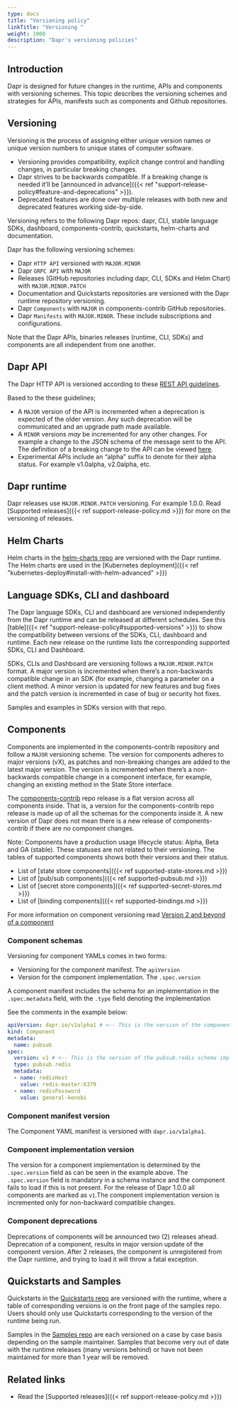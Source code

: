 ```yaml
---
type: docs
title: "Versioning policy"
linkTitle: "Versioning "
weight: 1000
description: "Dapr's versioning policies"
---
```


## Introduction
Dapr is designed for future changes in the runtime, APIs and components with versioning schemes. This topic describes the versioning schemes and strategies for APIs, manifests such as components and Github repositories. 

## Versioning
Versioning is the process of assigning either unique version names or unique version numbers to unique states of computer software. 
- Versioning provides compatibility, explicit change control and handling changes, in particular breaking changes.
- Dapr strives to be backwards compatible. If a breaking change is needed it’ll be [announced in advance]({{< ref "support-release-policy#feature-and-deprecations" >}}).
- Deprecated features are done over multiple releases with both new and deprecated features working side-by-side.


Versioning refers to the following Dapr repos: dapr, CLI, stable language SDKs, dashboard, components-contrib, quickstarts, helm-charts and documentation.

Dapr has the following versioning schemes:
- Dapr `HTTP API` versioned with `MAJOR.MINOR` 
- Dapr `GRPC API` with `MAJOR`
- Releases (GitHub repositories including dapr, CLI, SDKs and Helm Chart) with `MAJOR.MINOR.PATCH`
- Documentation and Quickstarts repositories are versioned with the Dapr runtime repository versioning.
- Dapr `Components` with `MAJOR` in components-contrib GitHub repositories.
- Dapr `Manifests` with `MAJOR.MINOR`. These include subscriptions and configurations.

Note that the Dapr APIs,  binaries releases (runtime, CLI, SDKs) and components are all independent from one another.

## Dapr API 
The Dapr HTTP API is versioned according to these [REST API guidelines](https://github.com/microsoft/api-guidelines/blob/vNext/Guidelines.md#71-url-structure). 

Based to the these guidelines; 
- A `MAJOR` version of the API is incremented when a deprecation is expected of the older version. Any such deprecation will be communicated and an upgrade path made available.
- A `MINOR` versions *may* be incremented for any other changes. For example a change to the JSON schema of the message sent to the API.
The definition of a breaking change to the API can be viewed [here](https://github.com/microsoft/api-guidelines/blob/vNext/Guidelines.md#123-definition-of-a-breaking-change).
- Experimental APIs include an “alpha” suffix to denote for their alpha status. For example v1.0alpha, v2.0alpha, etc.

## Dapr runtime 
Dapr releases use `MAJOR.MINOR.PATCH` versioning. For example 1.0.0. Read [Supported releases]({{< ref support-release-policy.md >}}) for more on the versioning of releases. 

## Helm Charts
Helm charts in the [helm-charts repo](https://github.com/dapr/helm-charts) are versioned with the Dapr runtime. The Helm charts are used in the [Kubernetes deployment]({{< ref "kubernetes-deploy#install-with-helm-advanced" >}})

## Language SDKs, CLI and dashboard
The Dapr language SDKs, CLI and dashboard are versioned independently from the Dapr runtime and can be released at different schedules. See this [table]({{< ref "support-release-policy#supported-versions" >}}) to show the compatibility between versions of the SDKs, CLI, dashboard and runtime. Each new release on the runtime lists the corresponding supported SDKs, CLI and Dashboard. 

SDKs, CLIs and Dashboard are versioning follows a `MAJOR.MINOR.PATCH` format. A major version is incremented when there’s a non-backwards compatible change in an SDK (for example, changing a parameter on a client method. A minor version is updated for new features and bug fixes and the patch version is incremented in case of bug or security hot fixes.

Samples and examples in SDKs version with that repo.

## Components
Components are implemented in the components-contrib repository and follow a `MAJOR` versioning scheme. The version for components adheres to major versions (vX), as patches and non-breaking changes are added to the latest major version. The version is incremented when there’s a non-backwards compatible change in a component interface, for example, changing an existing method in the State Store interface.  

The [components-contrib](https://github.com/dapr/components-contrib/) repo release is a flat version across all components inside.  That is, a version for the components-contrib repo release is made up of all the schemas for the components inside it. A new version of Dapr does not mean there is a new release of components-contrib if there are no component changes. 

Note: Components have a production usage lifecycle status: Alpha, Beta and GA (stable). These statuses are not related to their versioning. The tables of supported components shows both their versions and their status.
* List of [state store components]({{< ref supported-state-stores.md >}})
* List of [pub/sub components]({{< ref supported-pubsub.md >}})
* List of [secret store components]({{< ref supported-secret-stores.md >}})
* List of [binding components]({{< ref supported-bindings.md >}})

For more information on component versioning  read [Version 2 and beyond of a component](https://github.com/dapr/components-contrib/blob/master/docs/developing-component.md#version-2-and-beyond-of-a-component)

### Component schemas 

Versioning for component YAMLs comes in two forms:
- Versioning for the component manifest. The `apiVersion`
- Version for the component implementation. The `.spec.version`

A component manifest includes the schema for an implementation in the `.spec.metadata` field, with the `.type` field denoting the implementation

See the comments in the example below:
```yaml
apiVersion: dapr.io/v1alpha1 # <-- This is the version of the component manifest
kind: Component
metadata:
  name: pubsub
spec:
  version: v1 # <-- This is the version of the pubsub.redis schema implementation
  type: pubsub.redis
  metadata:
  - name: redisHost
    value: redis-master:6379
  - name: redisPassword
    value: general-kenobi
```

### Component manifest version
The Component YAML manifest is versioned with `dapr.io/v1alpha1`. 

### Component implementation version
The version for a component implementation is determined by the `.spec.version` field as can be seen in the example above. The `.spec.version` field is mandatory in a schema instance and the component fails to load if this is not present. For the release of Dapr 1.0.0 all components are marked as `v1`.The component implementation version is incremented only for non-backward compatible changes.

### Component deprecations
Deprecations of components will be announced two (2) releases ahead. Deprecation of a component, results in major version update of the component version. After 2 releases, the component is unregistered from the Dapr runtime, and trying to load it will throw a fatal exception. 

## Quickstarts and Samples 
Quickstarts in the [Quickstarts repo](https://github.com/dapr/quickstarts) are versioned with the runtime, where a table of corresponding versions is on the front page of the samples repo.  Users should only use Quickstarts corresponding to the version of the runtime being run.  

Samples in the [Samples repo](https://github.com/dapr/samples) are each versioned on a case by case basis depending on the sample maintainer. Samples that become very out of date with the runtime releases (many versions behind) or have not been maintained for more than 1 year will be removed.

## Related links
* Read the [Supported releases]({{< ref support-release-policy.md >}})
